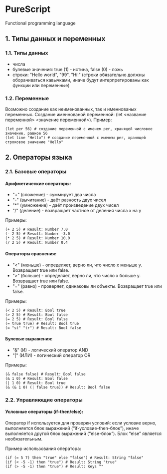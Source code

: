 # PureScript
Functional programming language

## 1. Типы данных и переменных
### 1.1. Типы данных
+ числа
+ булевые значения: true (1) - истина, false (0) - ложь
+ строки: "Hello world", "99", "Hi!" (строки обязательно должны оборачиваться кавычками, иначе будут интерпретированы как функции или переменные)

### 1.2. Переменные
Возможно создание как неименованных, так и именнованых переменных. Создание именнованой переменной: (let <название переменной> <значение переменной>). Пример: 
```
(let per 56) # создание переменной с именем per, хранящей числовое значение, равное 56
(let line "Hello") # создание переменной с именем per, хранящей строковое значение "Hello"
```

## 2. Операторы языка
### 2.1. Базовые операторы
#### Арифметические операторы:
+ "+" (сложение) - суммирует два числа
+ "-" (вычитание) - даёт разность двух чисел
+ "*" (умножение) - даёт произведение двух чисел 
+ "/" (деление) - возвращает частное от деления числа x на y 

Примеры:
```
(+ 2 5) # Result: Number 7.0
(- 2 5) # Result: Number -3.0
(* 2 5) # Result: Number 10.0
(/ 2 5) # Result: Number 0.4
``` 
#### Операторы сравнения:
+ "<" (меньше) - определяет, верно ли, что число x меньше y. Возвращает true или false.
+ ">" (больше) - определяет, верно ли, что число x больше y. Возвращает true или false.
+ "=" (равно) - проверяет, одинаковы ли объекты. Возвращает true или false.

Примеры:
```
(< 2 5) # Result: Bool true
(> 2 5) # Result: Bool false
(= 2 5) # Result: Bool false
(= true true) # Result: Bool true
(= "st" "tr") # Result: Bool false
``` 
#### Булевые выражения:
+ "&" (И) - логический оператор AND 
+ "|" (ИЛИ) - логический оператор OR

Примеры:
```
(& false false) # Result: Bool false
(& 1 0) # Result: Bool false
(| 1 0) # Result: Bool true
(& (& 1 0) (| false true)) # Result: Bool false
```

### 2.2. Управляющие операторы
#### Условные операторы (if-then/else):
Оператор if используется для проверки условий: если условие верно, выполняется блок выражений (“if-условие-then-блок”), иначе выполняется другой блок выражений (“else-блок”). Блок “else” является необязательным.

Пример использования оператора:
```
(if (= 5 7) then "true" else "false") # Result: String "false"
(if (< -5 -1) then "true") # Result: String "true"
(if (> -5 -1) then "true") # Result: Keys ""
```

